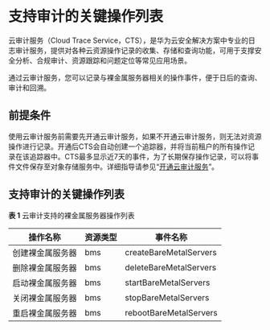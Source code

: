 # 支持审计的关键操作列表<a name="bms_01_0083"></a>

云审计服务（Cloud Trace Service，CTS），是华为云安全解决方案中专业的日志审计服务，提供对各种云资源操作记录的收集、存储和查询功能，可用于支撑安全分析、合规审计、资源跟踪和问题定位等常见应用场景。

通过云审计服务，您可以记录与裸金属服务器相关的操作事件，便于日后的查询、审计和回溯。

## 前提条件<a name="section1165503011431"></a>

使用云审计服务前需要先开通云审计服务，如果不开通云审计服务，则无法对资源操作进行记录。开通后CTS会自动创建一个追踪器，并将当前租户的所有操作记录在该追踪器中。CTS最多显示近7天的事件，为了长期保存操作记录，可以将事件文件保存至对象存储服务中。详细指导请参见“[开通云审计服务](https://support.huaweicloud.com/qs-cts/cts_02_0001.html)”。

## 支持审计的关键操作列表<a name="section41481851194312"></a>

**表 1**  云审计支持的裸金属服务器操作列表

|操作名称|资源类型|事件名称|
|--|--|--|
|创建裸金属服务器|bms|createBareMetalServers|
|删除裸金属服务器|bms|deleteBareMetalServers|
|启动裸金属服务器|bms|startBareMetalServers|
|关闭裸金属服务器|bms|stopBareMetalServers|
|重启裸金属服务器|bms|rebootBareMetalServers|


